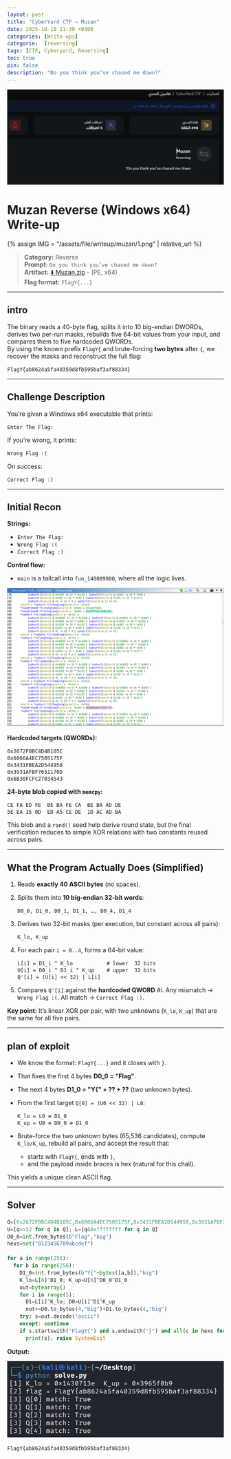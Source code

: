 ```yaml
---
layout: post
title: "CyberYard CTF – Muzan"
date: 2025-10-10 21:30 +0300
categories: [Write-ups]
categorie:  [reversing]
tags: [CTF, Cyberyard, Reversing]      
toc: true                              
pin: false
description: "Do you think you’ve chased me down?"
---
```


![](/assets/file/writeup/muzan/1.png)

# Muzan  Reverse (Windows x64)  Write-up

{% assign IMG = "/assets/file/writeup/muzan/1.png" | relative_url %}


> **Category:** Reverse  
> **Prompt:** `Do you think you’ve chased me down?`  
> **Artifact:** [⬇️ Muzan.zip](/assets/file/writeup/muzan/Muzan.zip?raw=1) - (PE, x64)  
> **Flag format:** `FlagY{...}`

---

## intro

The binary reads a 40-byte flag, splits it into 10 big-endian DWORDs, derives two per-run masks, rebuilds five 64-bit values from your input, and compares them to five hardcoded QWORDs.  
By using the known prefix `FlagY{` and brute-forcing **two bytes** after `{`, we recover the masks and reconstruct the full flag:

```
FlagY{ab8624a5fa40359d8fb595baf3af88334}
```

---

## Challenge Description

You’re given a Windows x64 executable that prints:

```
Enter The Flag:
```

If you’re wrong, it prints:

```
Wrong Flag :(
```

On success:

```
Correct Flag :)
```

---

## Initial Recon

**Strings:**
- `Enter The Flag:`
- `Wrong Flag :(`
- `Correct Flag :)`

**Control flow:**
- `main` is a tailcall into `fun_140009000`, where all the logic lives.

![](/assets/file/writeup/muzan/2.png)


**Hardcoded targets (QWORDs):**
```
0x2672F0BC4D4B105C
0x6066A4EC7505175F
0x3431FBEA2D544958
0x3931AFBF7651170D
0x6B30FCFC27034543
```

**24-byte blob copied with `memcpy`:**
```
CE FA ED FE  BE BA FE CA  BE BA AD DE
5E EA 15 0D  ED A5 CE DE  1D AC AD BA
```

This blob and a `rand()` seed help derive round state, but the final verification reduces to simple XOR relations with two constants reused across pairs.

---

## What the Program Actually Does (Simplified)

1. Reads **exactly 40 ASCII bytes** (no spaces).
2. Splits them into **10 big-endian 32-bit words**:

   ```
   D0_0, D1_0, D0_1, D1_1, …, D0_4, D1_4
   ```

3. Derives two 32-bit masks (per execution, but constant across all pairs):

   ```
   K_lo, K_up
   ```

4. For each pair `i = 0..4`, forms a 64-bit value:

   ```
   L[i] = D1_i ^ K_lo           # lower  32 bits
   U[i] = D0_i ^ D1_i ^ K_up    # upper  32 bits
   Q'[i] = (U[i] << 32) | L[i]
   ```

5. Compares `Q'[i]` against the **hardcoded QWORD** #i. Any mismatch → `Wrong Flag :(`. All match → `Correct Flag :)`.

**Key point:** It’s linear XOR per pair, with two unknowns (`K_lo`, `K_up`) that are the same for all five pairs.

---

## plan of exploit

- We know the format: `FlagY{...}` and it closes with `}`.
- That fixes the first 4 bytes **D0_0 = "Flag"**.
- The next 4 bytes **D1_0 = "Y{" + ?? + ??** (two unknown bytes).
- From the first target `Q[0] = (U0 << 32) | L0`:

  ```
  K_lo = L0 ⊕ D1_0
  K_up = U0 ⊕ D0_0 ⊕ D1_0
  ```

- Brute-force the two unknown bytes (65,536 candidates), compute `K_lo/K_up`, rebuild all pairs, and accept the result that:
  - starts with `FlagY{`, ends with `}`,
  - and the payload inside braces is hex (natural for this chall).

This yields a unique clean ASCII flag.

---

## Solver

```python
Q=[0x2672F0BC4D4B105C,0x6066A4EC7505175F,0x3431FBEA2D544958,0x3931AFBF7651170D,0x6B30FCFC27034543]
U=[q>>32 for q in Q]; L=[q&0xffffffff for q in Q]
D0_0=int.from_bytes(b"Flag","big")
hexs=set("0123456789abcdef")

for a in range(256):
  for b in range(256):
    D1_0=int.from_bytes(b"Y{"+bytes([a,b]),"big")
    K_lo=L[0]^D1_0; K_up=U[0]^D0_0^D1_0
    out=bytearray()
    for i in range(5):
      D1=L[i]^K_lo; D0=U[i]^D1^K_up
      out+=D0.to_bytes(4,"big")+D1.to_bytes(4,"big")
    try: s=out.decode("ascii")
    except: continue
    if s.startswith("FlagY{") and s.endswith("}") and all(c in hexs for c in s[7:-1]):
      print(s); raise SystemExit
```



**Output:**

![](/assets/file/writeup/muzan/3.png)

```
FlagY{ab8624a5fa40359d8fb595baf3af88334}
```
